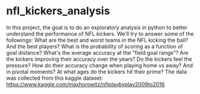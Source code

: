 # nfl_kickers_analysis
In this project, the goal is to do an exploratory analysis in python to better understand the performance of NFL kickers. We'll try to answer some of the followings:  What are the best and worst teams in the NFL kicking the ball? And the best players? What is the probability of scoring as a function of goal distance? What's the average accuracy at the "field goal range"? Are the kickers improving their accuracy over the years? Do the kickers feel the pressure? How do their accuracy change when playing home vs away? And in pivotal moments? At what ages do the kickers hit their prime? The data was collected from this kaggle dataset: https://www.kaggle.com/maxhorowitz/nflplaybyplay2009to2016
